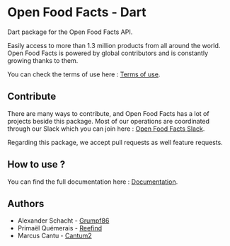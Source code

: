 # Open Food Facts - Dart
Dart package for the Open Food Facts API.

Easily access to more than 1.3 million products from all around the world.
Open Food Facts is powered by global contributors and is constantly growing thanks to them.

You can check the terms of use here : [Terms of use](https://world.openfoodfacts.org/terms-of-use).


## Contribute
There are many ways to contribute, and Open Food Facts has a lot of projects beside this package.
Most of our operations are coordinated through our Slack which you can join here : [Open Food Facts Slack](https://openfoodfacts.slack.com).

Regarding this package, we accept pull requests as well feature requests.


## How to use ?
You can find the full documentation here : [Documentation](https://github.com/openfoodfacts/openfoodfacts-dart/blob/master/DOCUMENTATION.md).


## Authors
* Alexander Schacht - [Grumpf86](https://github.com/Grumpf86 )
* Primaël Quémerais - [Reefind](https://gitlab.com/Reefind )
* Marcus Cantu - [Cantum2](https://github.com/Cantum2 )
